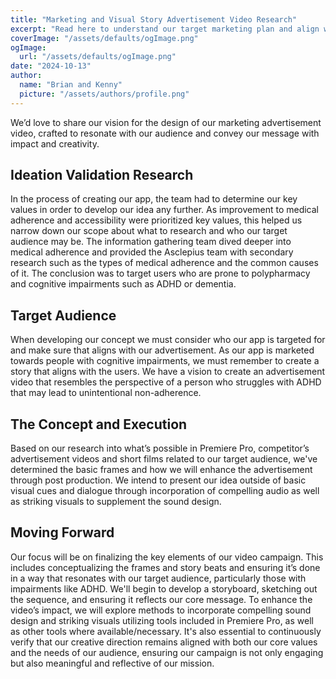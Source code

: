 ```yaml
---
title: "Marketing and Visual Story Advertisement Video Research"
excerpt: "Read here to understand our target marketing plan and align with our advertisement vision."
coverImage: "/assets/defaults/ogImage.png"
ogImage:
  url: "/assets/defaults/ogImage.png"
date: "2024-10-13"
author:
  name: "Brian and Kenny"
  picture: "/assets/authors/profile.png"
---
```

We’d love to share our vision for the design of our marketing advertisement video, crafted to resonate with our audience and convey our message with impact and creativity.

## Ideation Validation Research
In the process of creating our app, the team had to determine our key values in order to develop our idea any further. As improvement to medical adherence and accessibility were prioritized key values, this helped us narrow down our scope about what to research and who our target audience may be. The information gathering team dived deeper into medical adherence and provided the Asclepius team with secondary research such as the types of medical adherence and the common causes of it. The conclusion was to target users who are prone to polypharmacy and cognitive impairments such as ADHD or dementia. 

## Target Audience
When developing our concept we must consider who our app is targeted for and make sure that aligns with our advertisement. As our app is marketed towards people with cognitive impairments, we must remember to create a story that aligns with the users. We have a vision to create an advertisement video that resembles the perspective of a person who struggles with ADHD that may lead to unintentional non-adherence.

## The Concept and Execution
Based on our research into what’s possible in Premiere Pro, competitor’s advertisement videos and short films related to our target audience, we've determined the basic frames and how we will enhance the advertisement through post production. We intend to present our idea outside of basic visual cues and dialogue through incorporation of compelling audio as well as striking visuals to supplement the sound design.


## Moving Forward
Our focus will be on finalizing the key elements of our video campaign. This includes conceptualizing the frames and story beats and ensuring it’s done in a way that resonates with our target audience, particularly those with impairments like ADHD. We'll begin to develop a storyboard, sketching out the sequence, and ensuring it reflects our core message. To enhance the video’s impact, we will explore methods to incorporate compelling sound design and striking visuals utilizing tools included in Premiere Pro, as well as other tools where available/necessary. It's also essential to continuously verify that our creative direction remains aligned with both our core values and the needs of our audience, ensuring our campaign is not only engaging but also meaningful and reflective of our mission.